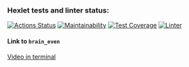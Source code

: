 ### Hexlet tests and linter status:
[![Actions Status](https://github.com/Gorodecki/python-project-lvl1/workflows/hexlet-check/badge.svg)](https://github.com/Gorodecki/python-project-lvl1/actions)
[![Maintainability](https://api.codeclimate.com/v1/badges/a99a88d28ad37a79dbf6/maintainability)](https://codeclimate.com/github/codeclimate/codeclimate/maintainability)
[![Test Coverage](https://api.codeclimate.com/v1/badges/a99a88d28ad37a79dbf6/test_coverage)](https://codeclimate.com/github/codeclimate/codeclimate/test_coverage)
[![Linter](https://github.com/Gorodecki/python-project-lvl1/actions/workflows/python.yml/badge.svg)](https://github.com/Gorodecki/python-project-lvl1/actions/workflows/python.yml)

#### Link to ```brain_even```
[Video in terminal](https://asciinema.org/a/nWAnbzbyNl1jXS2oxveHYSzbk "asciinema video")
